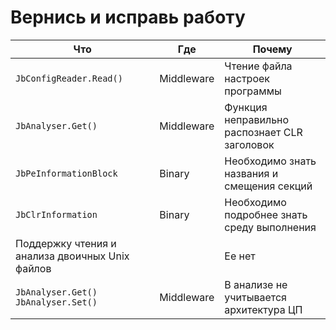 ﻿# Вернись и исправь работу

| Что                                             | Где        | Почему                                       |
|-------------------------------------------------|------------|----------------------------------------------|
| ```JbConfigReader.Read()```                     | Middleware | Чтение файла настроек программы              |
| ```JbAnalyser.Get()```                          | Middleware | Функция неправильно распознает CLR заголовок |
| ```JbPeInformationBlock```                      | Binary     | Необходимо знать названия и смещения секций  |
| ```JbClrInformation```                          | Binary     | Необходимо подробнее знать среду выполнения  |
| Поддержку чтения и анализа двоичных Unix файлов |            | Ее нет                                       |
| ```JbAnalyser.Get()``` ```JbAnalyser.Set()```   | Middleware | В анализе не учитывается архитектура ЦП      |




